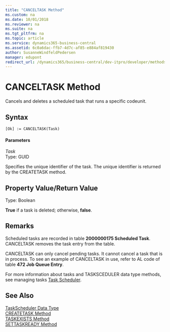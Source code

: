 ```yaml
---
title: "CANCELTASK Method"
ms.custom: na
ms.date: 10/01/2018
ms.reviewer: na
ms.suite: na
ms.tgt_pltfrm: na
ms.topic: article
ms.service: dynamics365-business-central
ms.assetid: 6c0a6dac-ffb7-4d7c-af85-e884af819430
author: SusanneWindfeldPedersen
manager: edupont
redirect_url: /dynamics365/business-central/dev-itpro/developer/methods-auto/library
---
```


 

# CANCELTASK Method
Cancels and deletes a scheduled task that runs a specific codeunit.  

## Syntax  

```  
[Ok] := CANCELTASK(Task)  
```  

#### Parameters  
 *Task*  
 Type: GUID  

 Specifies the unique identifier of the task. The unique identifier is returned by the CREATETASK method.  

## Property Value/Return Value  
 Type: Boolean  

 **True** if a task is deleted; otherwise, **false**.  

## Remarks  
 Scheduled tasks are recorded in table **2000000175 Scheduled Task**. CANCELTASK removes the task entry from the table.  

 CANCELTASK can only cancel pending tasks. It cannot cancel a task that is in process. To see an example of CANCELTASK in use, refer to AL code of table **472 Job Queue Entry**.  

 For more information about tasks and TASKSCEDULER data type methods, see managing tasks [Task Scheduler](../devenv-task-scheduler.md).  

## See Also  
 [TaskScheduler Data Type](../datatypes/devenv-TaskScheduler-Data-Type.md)   
 [CREATETASK Method](devenv-CREATETASK-Method.md)   
 [TASKEXISTS Method](devenv-TASKEXISTS-Method.md)   
 [SETTASKREADY Method](devenv-SETTASKREADY-Method.md)
